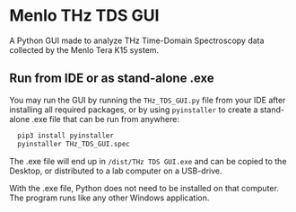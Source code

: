 # Menlo THz TDS GUI
A Python GUI made to analyze THz Time-Domain Spectroscopy data collected by the Menlo Tera K15 system.

## Run from IDE or as stand-alone .exe
You may run the GUI by running the `THz_TDS_GUI.py` file from your IDE after installing all required packages, or by using `pyinstaller` to create a stand-alone .exe file that can be run from anywhere: 
```bash
  pip3 install pyinstaller
  pyinstaller THz_TDS_GUI.spec  
```
The .exe file will end up in `/dist/THz TDS GUI.exe` and can be copied to the Desktop, or distributed to a lab computer on a USB-drive.

With the .exe file, Python does not need to be installed on that computer. The program runs like any other Windows application.